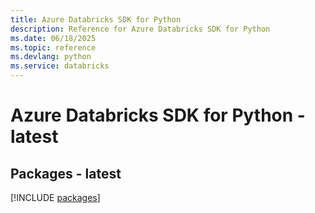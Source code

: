 ```yaml
---
title: Azure Databricks SDK for Python
description: Reference for Azure Databricks SDK for Python
ms.date: 06/18/2025
ms.topic: reference
ms.devlang: python
ms.service: databricks
---
```

# Azure Databricks SDK for Python - latest
## Packages - latest
[!INCLUDE [packages](databricks-index.md)]